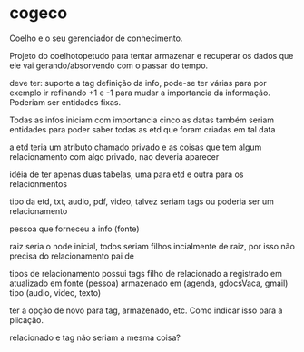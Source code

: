cogeco
======

Coelho e o seu gerenciador de conhecimento.

Projeto do coelhotopetudo para tentar armazenar e recuperar os dados que ele vai gerando/absorvendo com o passar do tempo.


deve ter:
suporte a tag
definição da info, pode-se ter várias para por exemplo ir refinando
+1 e -1 para mudar a importancia da informação. Poderiam ser entidades fixas.


Todas as infos iniciam com importancia cinco
as datas também seriam entidades para poder saber todas as etd que foram criadas em tal data

a etd teria um atributo chamado privado e as coisas que tem algum relacionamento com algo privado, nao deveria aparecer

idéia de ter apenas duas tabelas, uma para etd e outra para os relacionmentos

tipo da etd, txt, audio, pdf, video, talvez seriam tags ou poderia ser um relacionamento

pessoa que forneceu a info (fonte)

raiz seria o node inicial, todos seriam filhos incialmente de raiz, por isso não precisa do relacionamento pai de

tipos de relacionamento
possui tags
filho de
relacionado a 
registrado em
atualizado em
fonte (pessoa)
armazenado em (agenda, gdocsVaca, gmail)
tipo (audio, video, texto)

ter a opção de novo para tag, armazenado, etc. Como indicar isso para a plicação.

relacionado e tag não seriam a mesma coisa?
